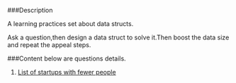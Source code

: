 ###Description

A learning practices set about data structs.

Ask a question,then design a data struct to solve it.Then boost the data size and repeat the appeal steps.


###Content
below are questions details.
1.  [List of startups with fewer people](Question/1#Requirements)